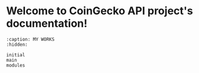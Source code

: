 
# Welcome to CoinGecko API project's documentation!


```{toctree}
:caption: MY WORKS
:hidden: 

initial
main
modules
```